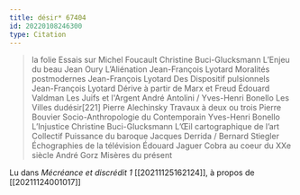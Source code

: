 ```yaml
---
title: désir* 67404
id: 20220108246300
type: Citation
---
```


> la folie Essais sur Michel Foucault Christine Buci-Glucksmann L’Enjeu du beau Jean Oury L’Aliénation Jean-François Lyotard Moralités postmodernes Jean-François Lyotard Des Dispositif pulsionnels Jean-François Lyotard Dérive à partir de Marx et Freud Édouard Valdman Les Juifs et l'Argent André Antolini / Yves-Henri Bonello Les Villes dudésir[221] Pierre Alechinsky Travaux à deux ou trois Pierre Bouvier Socio-Anthropologie du Contemporain Yves-Henri Bonello L’Injustice Christine Buci-Glucksmann L’Œil cartographique de l’art Collectif Puissance du baroque Jacques Derrida / Bernard Stiegler Échographies de la télévision Édouard Jaguer Cobra au coeur du XXe siècle André Gorz Misères du présent

Lu dans *Mécréance et discrédit 1* [[20211125162124]], à propos de [[20211124001017]]